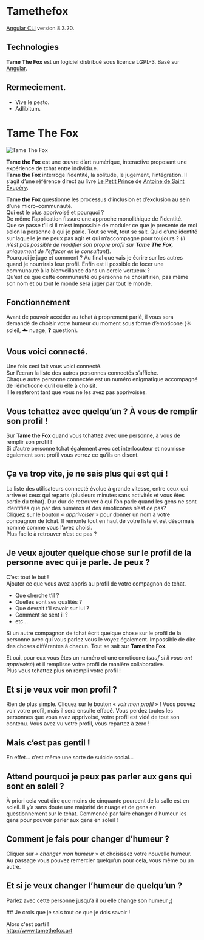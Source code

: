 # Tamethefox

[Angular CLI](https://github.com/angular/angular-cli) version 8.3.20.

## Technologies 
**Tame The Fox** est un logiciel distribué sous licence LGPL-3.
Basé sur [Angular](https://angular.io/).

## Rermeciement.

* Vive le pesto.
* Adlibitum.

# Tame The Fox

![Tame The Fox](http://www.tamethefox.art/foxlogo.jpg)

**Tame the Fox** est une œuvre d’art numérique, interactive proposant une expérience de tchat entre individu.e.   
**Tame the Fox** interroge l’identité, la solitude, le jugement, l’intégration.
Il s’agit d’une référence direct au livre [Le Petit Prince](https://fr.wikipedia.org/wiki/Le_Petit_Prince) de [Antoine de Saint Exupéry](https://fr.wikipedia.org/wiki/Antoine_de_Saint-Exup%C3%A9ry).

**Tame the Fox** questionne les processus d’inclusion et d’exclusion au sein d’une micro-communauté.  
Qui est le plus apprivoisé et pourquoi ?  
De même l’application fissure une approche monolithique de l’identité.  
Que se passe t’il si il m’est impossible de moduler ce que je presente de moi selon la personne à qui je parle. Tout se voit, tout se sait. Quid d’une identité sur laquelle je ne peux pas agir  et qui m’accompagne pour toujours ? (*Il n’est pas possible de modifier son propre profil sur **Tame The Fox**, uniquement de l’éffacer en le consultant*).  
Pourquoi je juge et comment ? Au final que vais je écrire sur les autres quand je nourrirais leur profil. Enfin est il possible de focer une communauté à la bienveillance dans un cercle vertueux ?  
Qu’est ce que cette communauté où personne ne choisit rien, pas même son nom et ou tout le monde sera juger par tout le monde.

## Fonctionnement 
Avant de pouvoir accéder au tchat à proprement parlé, il vous sera demandé de choisir votre humeur du moment sous forme d’emoticone (:sunny: soleil, :cloud: nuage, :question: question).

## Vous voici connecté.
Une fois ceci fait vous voici connecté.  
Sur l’ecran la liste des autres personnes connectés s’affiche.  
Chaque autre personne connectée est un numéro enigmatique accompagné de l’émoticone qu’il ou elle à choisit.  
Il le resteront tant que vous ne les avez pas apprivoisés.

## Vous tchattez avec quelqu’un ? À vous de remplir son profil !
Sur **Tame the Fox** quand vous tchattez avec une personne, à vous de remplir son profil !  
Si d’autre personne tchat également avec cet interlocuteur et nourrisse également sont profil vous verrez ce qu’ils en disent.

## Ça va trop vite, je ne sais plus qui est qui !
La liste des utilisateurs connecté évolue à grande vitesse, entre ceux qui arrive et ceux qui reparts (plusieurs minutes sans activités et vous êtes sortie du tchat). Dur dur de retrouver à qui l’on parle quand les gens ne sont identifiés que par des numéros et des émoticones n’est ce pas?  
Cliquez sur le bouton « _*apprivoiser*_ » pour donner un nom à votre compagnon de tchat. Il remonte tout en haut de votre liste et est désormais nommé comme vous l’avez choisi.  
Plus facile à retrouver n’est ce pas ?

## Je veux ajouter quelque chose sur le profil de la personne avec qui je parle. Je peux ?
C’est tout le but !   
Ajouter ce que vous avez appris au profil de votre compagnon de tchat.  
* Que cherche t’il ?
* Quelles sont ses qualités ?
* Que devrait t’il savoir sur lui ?
* Comment se sent il ?
* etc...

Si un autre compagnon de tchat écrit quelque chose sur le profil de la personne avec qui vous parlez vous le voyez également. Impossible de dire des choses différentes à chacun. Tout se sait sur **Tame the Fox**.

Et oui, pour eux vous êtes un numéro et une emoticone (*sauf si il vous ont apprivoisé*) et il remplisse votre profil de manière collaborative.  
Plus vous tchattez plus on rempli votre profil !

## Et si je veux voir mon profil ?
Rien de plus simple. Cliquez sur le bouton « _*voir mon profil*_ » ! Vuos pouvez voir votre profil, mais il sera ensuite effacé. Vous perdez toutes les personnes que vous avez apprivoisé, votre profil est vidé de tout son contenu. Vous avez vu votre profil, vous repartez à zero !

## Mais c’est pas gentil !
En effet… c’est même une sorte de suicide social…

## Attend pourquoi je peux pas parler aux gens qui sont en soleil ?
À priori cela veut dire que moins de cinquante pourcent de la salle est en soleil. Il y’a sans doute une majorité de nuage et de gens en questionnement sur le tchat. Commencé par faire changer d’humeur les gens pour pouvoir parler aux gens en soleil !

## Comment je fais pour changer d’humeur ?
Cliquer sur « _*changer mon humeur*_ »  et choisissez votre nouvelle humeur.  Au passage vous pouvez remercier quelqu’un pour cela, vous même ou un autre.

## Et si je veux changer l’humeur de quelqu’un ?
Parlez avec cette personne jusqu’a il ou elle change son humeur ;)

## Je crois que je sais tout ce que je dois savoir !

Alors c'est parti !  
http://www.tamethefox.art
